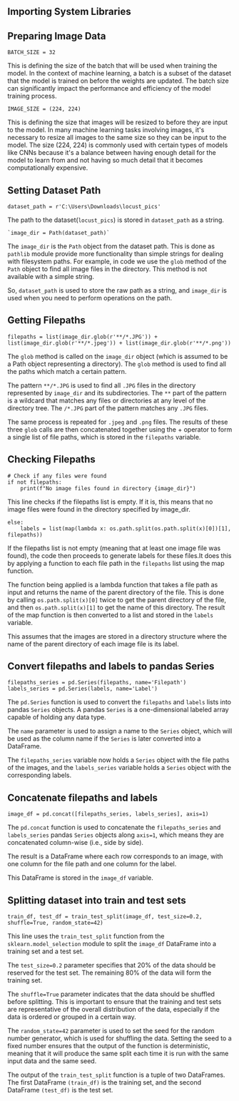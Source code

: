 ## Importing System Libraries

## Preparing Image Data
```
BATCH_SIZE = 32
```
This is defining the size of the batch that will be used when training the model. In the context of machine learning, a batch is a subset of the dataset that the model is trained on before the weights are updated.
The batch size can significantly impact the performance and efficiency of the model training process.
```
IMAGE_SIZE = (224, 224)
```
This is defining the size that images will be resized to before they are input to the model. In many machine learning tasks involving images, it's necessary to resize all images to the same size so they can be input to the model.
The size (224, 224) is commonly used with certain types of models like CNNs because it's a balance between having enough detail for the model to learn from and not having so much detail that it becomes computationally expensive.

## Setting Dataset Path

```
dataset_path = r'C:\Users\Downloads\locust_pics'
```
The path to the dataset(`locust_pics`) is stored in `dataset_path` as a string.
```
`image_dir = Path(dataset_path)`
```
The `image_dir` is the `Path` object from the dataset path. This is done as `pathlib` module provide more functionality than simple strings for dealing with filesystem paths.
For example, in code we use the  `glob` method of the `Path` object to find all image files in the directory. This method is not available with a simple string.

So, `dataset_path` is used to store the raw path as a string, and `image_dir` is used when you need to perform operations on the path.
## Getting Filepaths
```
filepaths = list(image_dir.glob(r'**/*.JPG')) + list(image_dir.glob(r'**/*.jpeg')) + list(image_dir.glob(r'**/*.png'))
```
The `glob` method is called on the `image_dir` object (which is assumed to be a Path object representing a directory). The `glob` method is used to find all the paths which match a certain pattern.

The pattern `**/*.JPG` is used to find all `.JPG` files in the directory represented by `image_dir` and its subdirectories. The `**` part of the pattern is a wildcard that matches any files or directories at any level of the directory tree. The `/*.JPG` part of the pattern matches any `.JPG` files.

The same process is repeated for `.jpeg` and `.png` files. The results of these three `glob` calls are then concatenated together using the + operator to form a single list of file paths, which is stored in the `filepaths` variable.

## Checking Filepaths

```
# Check if any files were found
if not filepaths:
    print(f"No image files found in directory {image_dir}")
```
This line checks if the filepaths list is empty. If it is, this means that no image files were found in the directory specified by image_dir.

```
else:
    labels = list(map(lambda x: os.path.split(os.path.split(x)[0])[1], filepaths))
```
If the filepaths list is not empty (meaning that at least one image file was found), the code then proceeds to generate labels for these files.It does this by applying a function to each file path in the `filepaths` list using the map function.

The function being applied is a lambda function that takes a file path as input and returns the name of the parent directory of the file. This is done by calling `os.path.split(x)[0]` twice to get the parent directory of the file, and then `os.path.split(x)[1]` to get the name of this directory. The result of the map function is then converted to a list and stored in the `labels` variable.

This assumes that the images are stored in a directory structure where the name of the parent directory of each image file is its label.

## Convert filepaths and labels to pandas Series

```
filepaths_series = pd.Series(filepaths, name='Filepath')
labels_series = pd.Series(labels, name='Label')
```
The `pd.Series` function is used to convert the `filepaths` and `labels` lists into pandas `Series` objects. A pandas `Series` is a one-dimensional labeled array capable of holding any data type.

The `name` parameter is used to assign a name to the `Series` object, which will be used as the column name if the `Series` is later converted into a DataFrame.

The `filepaths_series` variable now holds a `Series` object with the file paths of the images, and the `labels_series` variable holds a `Series` object with the corresponding labels.

## Concatenate filepaths and labels

```
image_df = pd.concat([filepaths_series, labels_series], axis=1)
```
The `pd.concat` function is used to concatenate the `filepaths_series` and `labels_series` pandas `Series` objects along `axis=1`, which means they are concatenated column-wise (i.e., side by side).

The result is a DataFrame where each row corresponds to an image, with one column for the file path and one column for the label.

This DataFrame is stored in the `image_df` variable.

## Splitting dataset into train and test sets
```
train_df, test_df = train_test_split(image_df, test_size=0.2, shuffle=True, random_state=42)
```
This line uses the `train_test_split` function from the `sklearn.model_selection` module to split the `image_df` DataFrame into a training set and a test set.

The `test_size=0.2` parameter specifies that 20% of the data should be reserved for the test set. The remaining 80% of the data will form the training set.

The `shuffle=True` parameter indicates that the data should be shuffled before splitting. This is important to ensure that the training and test sets are representative of the overall distribution of the data, especially if the data is ordered or grouped in a certain way.

The `random_state=42` parameter is used to set the seed for the random number generator, which is used for shuffling the data. Setting the seed to a fixed number ensures that the output of the function is deterministic, meaning that it will produce the same split each time it is run with the same input data and the same seed.

The output of the `train_test_split` function is a tuple of two DataFrames. The first DataFrame `(train_df)` is the training set, and the second DataFrame `(test_df)` is the test set.
